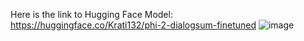 Here is the link to Hugging Face Model: https://huggingface.co/Krati132/phi-2-dialogsum-finetuned
![image](https://github.com/user-attachments/assets/313c0e0d-0f66-400a-858d-077c38a82f3f)
